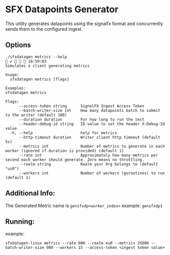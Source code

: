 # SFX Datapoints Generator

This utility generates datapoints using the signalfx format and concurrently sends them to the configured ingest. 

## Options

````
./sfxdatagen metrics --help                                                                                                                                    ✔    18:59:03 
Simulates a client generating metrics

Usage:
  sfxdatagen metrics [flags]

Examples:
sfxdatagen metrics

Flags:
      --access-token string      SignalFX Ingest Access Token
      --batch-writer-size int    How many datapoints batch to submit to the writer (default 100)
      --duration duration        For how long to run the test
      --header-debug-id string   ID value to set the header X-Debug-Id value
  -h, --help                     help for metrics
      --http-timeout duration    Writer client http timeout (default 5s)
      --metrics int              Number of metrics to generate in each worker (ignored if duration is provided) (default 1)
      --rate int                 Approximately how many metrics per second each worker should generate. Zero means no throttling.
      --realm string             Realm your Org belongs to (default "us0")
      --workers int              Number of workers (goroutines) to run (default 1)
````
## Additional Info:
The Generated Metric name is `gensfxdp<worker_index>` example: `gensfxdp1`

## Running:

example: 
````
sfxdatagen-linux metrics --rate 900 --realm eu0 --metrics 25000 --batch-writer-size 900 --workers 15 --access-token <ingest token value>
````